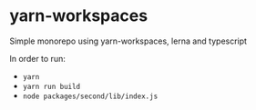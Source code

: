 # yarn-workspaces
Simple monorepo using yarn-workspaces, lerna and typescript

In order to run:

- `yarn`
- `yarn run build`
- `node packages/second/lib/index.js`
